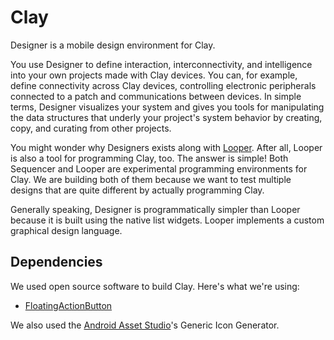 # Clay

Designer is a mobile design environment for Clay.

You use Designer to define
interaction, interconnectivity, and intelligence into your own projects
made with Clay devices. You can, for example, define connectivity across
Clay devices, controlling electronic peripherals connected to a patch and
communications between devices. In simple terms, Designer visualizes your
system and gives you tools for manipulating the data structures that underly
your project's system behavior by creating, copy, and curating from other
projects.

You might wonder why Designers exists along with
[Looper](https://github.com/computercamp/Looper). After all, Looper is also
a tool for programming Clay, too. The answer is simple! Both Sequencer and
Looper are experimental programming environments for Clay. We are building
both of them because we want to test multiple designs that are quite
different by actually programming Clay.

Generally speaking, Designer is programmatically simpler than Looper because
it is built using the native list widgets. Looper implements a custom
graphical design language.

## Dependencies

We used open source software to build Clay. Here's what we're using:

*   [FloatingActionButton](https://github.com/Clans/FloatingActionButton/)

We also used the
[Android Asset Studio](http://romannurik.github.io/AndroidAssetStudio/index.html)'s
Generic Icon Generator.
